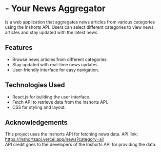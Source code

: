 #  - Your News Aggregator

 is a web application that aggregates news articles from various categories using the Inshorts API. Users can select different categories to view news articles and stay updated with the latest news.

## Features

- Browse news articles from different categories.
- Stay updated with real-time news updates.
- User-friendly interface for easy navigation.

## Technologies Used

- React.js for building the user interface.
- Fetch API to retrieve data from the Inshorts API.
- CSS for styling and layout.

## Acknowledgements
This project uses the Inshorts API for fetching news data. API link: https://inshortsapi.vercel.app/news?category=all      
API credit goes to the developers of the Inshorts API for providing the data.


